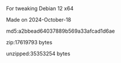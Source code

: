 For tweaking Debian 12 x64

Made on 2024-October-18

md5:a2bbead64037889b569a33afcad1d6ae

zip:17619793 bytes

unzipped:35353254 bytes
